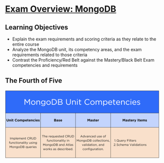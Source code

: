 # [Exam Overview: MongoDB](https://login.codingdojo.com/m/754/16738/124729)

## Learning Objectives

- Explain the exam requirements and scoring criteria as they relate to the entire course
- Analyze the MongoDB unit, its competency areas, and the exam requirements related to those criteria
- Contrast the Proficiency/Red Belt against the Mastery/Black Belt Exam competencies and requirements

## The Fourth of Five

![](1695081092__masterymongo.png)